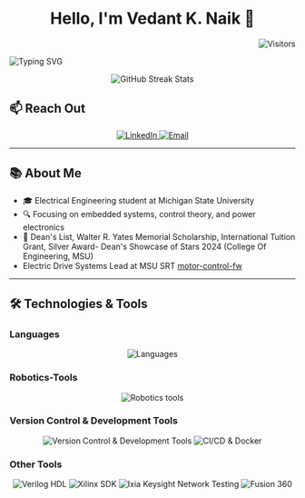 <div align="center">
  <h1>Hello, I'm Vedant K. Naik 👋</h1>
</div>
<p align="center">
  <p align="right">
  <img src="https://api.visitorbadge.io/api/visitors?path=https%3A%2F%2Fgithub.com%2Froboticvedant%2F&labelColor=%23697689&countColor=%232ccce4&style=plastic" alt="Visitors" />
</p>
    <img src="https://readme-typing-svg.demolab.com?font=Fira+Code&pause=1000&color=36BCF7&width=435&lines=Electrical+Engineering+Student;Embedded+Systems+Enthusiast;Robotics+and+AI+Developer;Firmware+Developer" alt="Typing SVG" />
</p>

<div align="center">
  <img src="https://github-readme-streak-stats.herokuapp.com?user=roboticvedant&theme=tokyonight_duo&hide_border=true" alt="GitHub Streak Stats" />
</div>

## 📫 Reach Out
<p align="center">
  <a href="https://www.linkedin.com/in/vedantknaik">
    <img src="https://img.shields.io/badge/LinkedIn-%230077B5?style=for-the-badge&logo=linkedin" alt="LinkedIn" />
  </a>
  <a href="mailto:vnaik792014@gmail.com">
    <img src="https://img.shields.io/badge/Email-D14836?style=for-the-badge&logo=gmail&logoColor=white" alt="Email" />
  </a>
</p>

---

## 📚 About Me
- 🎓 Electrical Engineering student at Michigan State University
- 🔍 Focusing on embedded systems, control theory, and power electronics
- 🏅 Dean's List, Walter R. Yates Memorial Scholarship, International Tuition Grant, Silver Award- Dean's Showcase of Stars 2024 (College Of Engineering, MSU)
- Electric Drive Systems Lead at MSU SRT [motor-control-fw](https://github.com/MSU-Solar/motor_controller_schip)

---

## 🛠 Technologies & Tools

### Languages
<p align="center">
  <img src="https://skillicons.dev/icons?i=python,cpp,c" alt="Languages" />
</p>

### Robotics-Tools
<p align="center">
  <img src="https://skillicons.dev/icons?i=arduino,raspberrypi,matlab,ros,opencv,tensorflow" alt="Robotics tools" />
</p>

### Version Control & Development Tools
<p align="center">
  <img src="https://skillicons.dev/icons?i=git,github,linux" alt="Version Control & Development Tools" />
  <img src="https://skillicons.dev/icons?i=gitlab,docker" alt="CI/CD & Docker" />
</p>

### Other Tools
<p align="center">
  <img src="https://img.shields.io/badge/Verilog%20HDL-%FF236347?style=flat-square" alt="Verilog HDL" />
  <img src="https://img.shields.io/badge/Xilinx%20SDK-%23FF6347?style=flat-square" alt="Xilinx SDK" />
  <img src="https://img.shields.io/badge/Ixia%20Keysight%20Network%20Testing-0073CF?style=flat-square" alt="Ixia Keysight Network Testing" />
  <img src="https://img.shields.io/badge/Fusion%20360-%2323FF47?style=flat-square" alt="Fusion 360" />
</p>




